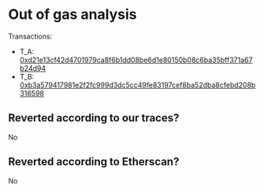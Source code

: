 # Out of gas analysis

Transactions:
- T_A: [0xd21e13cf42d4701979ca8f6b1dd08be6d1e80150b08c6ba35bff371a67b24d94](https://etherscan.io/tx/0xd21e13cf42d4701979ca8f6b1dd08be6d1e80150b08c6ba35bff371a67b24d94)
- T_B: [0xb3a579417981e2f2fc999d3dc5cc49fe83197cef8ba52dba8cfebd208b316598](https://etherscan.io/tx/0xb3a579417981e2f2fc999d3dc5cc49fe83197cef8ba52dba8cfebd208b316598)

## Reverted according to our traces?

No

## Reverted according to Etherscan?

No